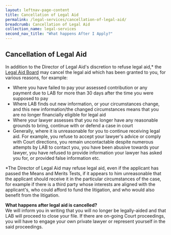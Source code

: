 ```yaml
---
layout: leftnav-page-content
title: Cancellation of Legal Aid
permalink: /legal-services/cancellation-of-legal-aid/
breadcrumb: Cancellation of Legal Aid
collection_name: legal-services
second_nav_title: "What happens After I Apply?"
---
```

Cancellation of Legal Aid
---

In addition to the Director of Legal Aid's discretion to refuse legal aid,* the [Legal Aid Board](https://lab.mlaw.gov.sg/legal-services/grant-of-aid/) may cancel the legal aid which has been granted to you, for various reasons, for example: 

* Where you have failed to pay your assessed contribution or any payment due to LAB for more than 30 days after the time you were supposed to pay
* Where LAB finds out new information, or your circumstances change, and this new information/the changed circumstances means that you are no longer financially eligible for legal aid
* Where your lawyer assesses that you no longer have any reasonable grounds to bring, continue with or defend a case in court
* Generally, where it is unreasonable for you to continue receiving legal aid. For example, you refuse to accept your lawyer's advice or comply with Court directions, you remain uncontactable despite numerous attempts by LAB to contact you, you have been abusive towards your lawyer, you have refused to provide information your lawyer has asked you for, or provided false information etc.<br>

*The Director of Legal Aid may refuse legal aid, even if the applicant has passed the Means and Merits Tests, if it appears to him unreasonable that the applicant should receive it in the particular circumstances of the case, for example if there is a third party whose interests are aligned with the applicant's, who could afford to fund the litigation, and who would also benefit from the litigation. <br>
 

**What happens after legal aid is cancelled?**<br>
We will inform you in writing that you will no longer be legally-aided and that LAB will proceed to close your file. If there are on-going Court proceedings, you will have to engage your own private lawyer or represent yourself in the said proceedings.
